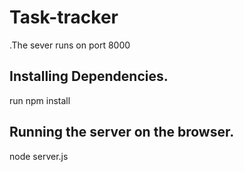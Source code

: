 # Task-tracker
  .The sever runs on port 8000

## Installing Dependencies.
  run npm install
  
## Running the server on the browser.
  node server.js
